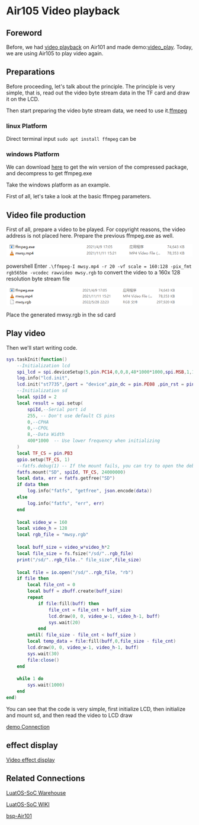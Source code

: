 # **Air105 Video playback**

## Foreword

Before, we had [video playback](https://doc.openluat.com/article/3535) on Air101 and made demo:[video_play](https://gitee.com/openLuat/LuatOS/tree/master/demo/video_play). Today, we are using Air105 to play video again.

## Preparations

Before proceeding, let's talk about the principle. The principle is very simple, that is, read out the video byte stream data in the TF card and draw it on the LCD.

Then start preparing the video byte stream data, we need to use it.[ffmpeg](https://www.ffmpeg.org/)

### linux Platform

Direct terminal input `sudo apt install ffmpeg` can be

### windows Platform

We can download [here](https://www.gyan.dev/ffmpeg/builds/) to get the win version of the compressed package, and decompress to get ffmpeg.exe

Take the windows platform as an example.

First of all, let's take a look at the basic ffmpeg parameters.

## Video file production


First of all, prepare a video to be played. For copyright reasons, the video address is not placed here. Prepare the previous ffmpeg.exe as well.

![1](1.png)

powershell Enter `.\ffmpeg-I mwsy.mp4 -r 20 -vf scale = 160:128 -pix_fmt rgb565be -vcodec rawvideo mwsy.rgb` to convert the video to a 160x 128 resolution byte stream file

![2](2.png)

Place the generated mwsy.rgb in the sd card

## Play video

Then we'll start writing code.

```lua
sys.taskInit(function()
    --Initialization lcd
    spi_lcd = spi.deviceSetup(5,pin.PC14,0,0,8,48*1000*1000,spi.MSB,1,1)
    log.info("lcd.init",
    lcd.init("st7735",{port = "device",pin_dc = pin.PE08 ,pin_rst = pin.PC12,pin_pwr = pin.PE09,direction = 3,w = 160,h = 128,xoffset = 1,yoffset = 2},spi_lcd))
    --Initialization sd
    local spiId = 2
    local result = spi.setup(
        spiId,--Serial port id
        255, -- Don't use default CS pins
        0,--CPHA
        0,--CPOL
        8,--Data Width
        400*1000  -- Use lower frequency when initializing
    )
    local TF_CS = pin.PB3
    gpio.setup(TF_CS, 1)
    --fatfs.debug(1) -- If the mount fails, you can try to open the debugging information to find the reason.
    fatfs.mount("SD", spiId, TF_CS, 24000000)
    local data, err = fatfs.getfree("SD")
    if data then
        log.info("fatfs", "getfree", json.encode(data))
    else
        log.info("fatfs", "err", err)
    end
    
    local video_w = 160
    local video_h = 128
    local rgb_file = "mwsy.rgb"

    local buff_size = video_w*video_h*2
    local file_size = fs.fsize("/sd/"..rgb_file)
    print("/sd/"..rgb_file.." file_size",file_size)
    
    local file = io.open("/sd/"..rgb_file, "rb")
    if file then
        local file_cnt = 0
        local buff = zbuff.create(buff_size)
        repeat
            if file:fill(buff) then
                file_cnt = file_cnt + buff_size
                lcd.draw(0, 0, video_w-1, video_h-1, buff)
                sys.wait(20)
            end
        until( file_size - file_cnt < buff_size )
        local temp_data = file:fill(buff,0,file_size - file_cnt)
        lcd.draw(0, 0, video_w-1, video_h-1, buff)
        sys.wait(30)
        file:close()
    end

    while 1 do
        sys.wait(1000)
    end
end)
```

You can see that the code is very simple, first initialize LCD, then initialize and mount sd, and then read the video to LCD draw

[demo Connection](https://gitee.com/openLuat/LuatOS/tree/master/demo/video_play/Air105)

## effect display

[Video effect display](https://www.bilibili.com/video/BV1Yg411R7Tc/)

## Related Connections

[LuatOS-SoC Warehouse](https://gitee.com/openLuat/LuatOS)

[LuatOS-SoC WIKI](https://openluat.github.io/luatos-wiki-en/index.html)

[bsp-Air101](https://gitee.com/openLuat/LuatOS/tree/master/bsp/air101)